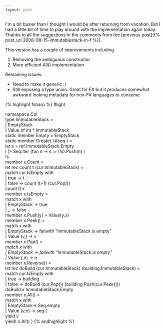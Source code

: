 ```yaml
---
layout: post
---
```

I'm a bit busier than I thought I would be after returning from vacation. But I had a little bit of time to play around with the implementation again today.  Thanks to all the suggestions in the comments from the [previous post]({% post_url 2008-08-15-immutablestack-in-f %}).

This version has a couple of improvements including

  1. Removing the ambiguous constructor
  2. More efficient All() implementation

Remaining issues:

  * Need to make it generic :)
  * Still exposing a type union. Great for F# but it produces somewhat awkward looking metadata for non-F# languages to consume

{% highlight fsharp %}
#light

namespace Col  
   type ImmutableStack =  
       | EmptyStack  
       | Value of int * ImmutableStack  
       static member Empty = EmptyStack  
       static member Create( l:#seq<int> ) =  
         let s = ref ImmutableStack.Empty  
         l |> Seq.iter (fun n -> s := (!s).Push(n) )  
         !s  
       member x.Count =  
         let rec count t (cur:ImmutableStack) =  
           match cur.IsEmpty with  
               | true -> t  
               | false -> count (t+1) (cur.Pop())  
         count 0 x  
       member x.IsEmpty =  
         match x with  
           | EmptyStack -> true  
           | _ -> false  
       member x.Push(y) = Value(y,x)  
       member x.Peek() =  
         match x with  
           | EmptyStack -> failwith "ImmutableStack is empty"  
           | Value (v,_) -> v  
       member x.Pop() =  
         match x with  
           | EmptyStack -> failwith "ImmutableStack is empty"  
           | Value (_,n) -> n  
       member x.Reverse() =  
         let rec doBuild (cur:ImmutableStack) (building:ImmutableStack) =  
           match cur.IsEmpty with  
               | true -> building  
               | false -> doBuild (cur.Pop()) (building.Push(cur.Peek()))  
         doBuild x ImmutableStack.Empty  
       member x.All() =  
         match x with  
           | EmptyStack-> Seq.empty<int>  
           | Value (v,n) -> seq {  
               yield v  
               yield! n.All() }
{% endhighlight %}

